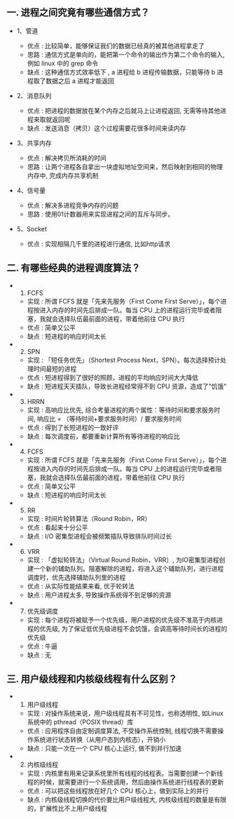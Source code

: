 ## 一. 进程之间究竟有哪些通信方式？

* 1、管道
	- 优点 : 比较简单，能够保证我们的数据已经真的被其他进程拿走了
	- 思路 : 通信方式是单向的，能把第一个命令的输出作为第二个命令的输入, 例如 linux 中的 grep 命令
	- 缺点 : 这种通信方式效率低下 , a 进程给 b 进程传输数据，只能等待 b 进程取了数据之后 a 进程才能返回

* 2、消息队列
	 - 优点 : 把进程的数据放在某个内存之后就马上让进程返回, 无需等待其他进程来取就返回呢
	 - 缺点 : 发送消息（拷贝）这个过程需要花很多时间来读内存

* 3、共享内存
   - 优点 :  解决拷贝所消耗的时间
   - 思路 : 让两个进程各自拿出一块虚拟地址空间来，然后映射到相同的物理内存中, 完成内存共享机制

* 4、信号量
  - 优点 : 解决多进程竞争内存的问题
  - 思路 : 使用01计数器用来实现进程之间的互斥与同步。

* 5、Socket 
  - 优点 : 实现相隔几千里的进程进行通信, 比如http请求


## 二. 有哪些经典的进程调度算法？
* 1. FCFS
  - 实现 : 所谓 FCFS 就是「先来先服务（First Come First Serve）」，每个进程按进入内存的时间先后排成一队。每当 CPU 上的进程运行完毕或者阻塞，我就会选择队伍最前面的进程，带着他前往 CPU 执行
  - 优点 : 简单又公平
  - 缺点 : 短进程的响应时间太长
* 2. SPN
  - 实现 : 「短任务优先」（Shortest Process Next，SPN）。每次选择预计处理时间最短的进程
  - 优点 : 短进程得到了很好的照顾，进程的平均响应时间大大降低
  - 缺点 : 短进程天天插队，导致长进程经常得不到 CPU 资源，造成了"饥饿"
* 3. HRRN
  - 实现 : 高响应比优先, 综合考量进程的两个属性：等待时间和要求服务时间, 响应比 = （等待时间+要求服务时间）/ 要求服务时间
  - 优点 : 得到了长短进程的一致好评
  - 缺点 : 每次调度前，都要重新计算所有等待进程的响应比
* 4. FCFS
  - 实现 : 所谓 FCFS 就是「先来先服务（First Come First Serve）」，每个进程按进入内存的时间先后排成一队。每当 CPU 上的进程运行完毕或者阻塞，我就会选择队伍最前面的进程，带着他前往 CPU 执行
  - 优点 : 简单又公平
  - 缺点 : 短进程的响应时间太长
* 5. RR
  - 实现 : 时间片轮转算法（Round Robin，RR）
  - 优点 : 看起来十分公平
  - 缺点 : I/O 密集型进程会被频繁插队导致排队时间过长
* 6. VRR
  - 实现 : 「虚拟轮转法」（Virtual Round Robin，VRR）, 为IO密集型进程创建一个新的辅助队列。阻塞解除的进程，将进入这个辅助队列，进行进程调度时，优先选择辅助队列里的进程
  - 优点 : 从实际性能结果来看, 优于轮转法
  - 缺点 : 用户进程太多, 导致操作系统得不到足够的资源
* 7. 优先级调度
  - 实现 : 每个进程将被赋予一个优先级，用户进程的优先级不准高于内核进程的优先级, 为了保证低优先级进程不会饥饿，会调高等待时间长的进程的优先级
  - 优点 : 牛逼
  - 缺点 : 无

## 三. 用户级线程和内核级线程有什么区别？

* 1. 用户级线程
  - 实现 : 对操作系统来说，用户级线程具有不可见性，也称透明性, 如Linux系统中的 pthread（POSIX thread）库
  - 优点 : 应用程序自由定制调度算法, 不受操作系统控制, 线程切换不需要操作系统进行状态转换（从用户态到内核态），开销小
  - 缺点 : 只能一次在一个 CPU 核心上运行, 做不到并行加速

* 2. 内核级线程
  - 实现 : 内核里有用来记录系统里所有线程的线程表。当需要创建一个新线程的时候，就需要进行一个系统调用，然后由操作系统进行线程表的更新
  - 优点 : 可以把这些线程放在好几个 CPU 核心上，做到实际上的并行
  - 缺点 : 内核级线程切换的代价要比用户级线程大, 内核级线程的数量是有限的，扩展性比不上用户级线程






